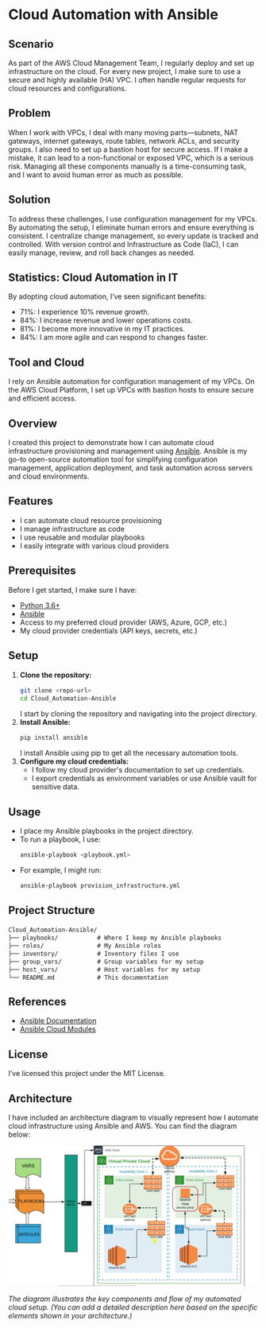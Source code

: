 # Cloud Automation with Ansible

## Scenario
As part of the AWS Cloud Management Team, I regularly deploy and set up infrastructure on the cloud. For every new project, I make sure to use a secure and highly available (HA) VPC. I often handle regular requests for cloud resources and configurations.

## Problem
When I work with VPCs, I deal with many moving parts—subnets, NAT gateways, internet gateways, route tables, network ACLs, and security groups. I also need to set up a bastion host for secure access. If I make a mistake, it can lead to a non-functional or exposed VPC, which is a serious risk. Managing all these components manually is a time-consuming task, and I want to avoid human error as much as possible.

## Solution
To address these challenges, I use configuration management for my VPCs. By automating the setup, I eliminate human errors and ensure everything is consistent. I centralize change management, so every update is tracked and controlled. With version control and Infrastructure as Code (IaC), I can easily manage, review, and roll back changes as needed.

## Statistics: Cloud Automation in IT
By adopting cloud automation, I’ve seen significant benefits:
- 71%: I experience 10% revenue growth.
- 84%: I increase revenue and lower operations costs.
- 81%: I become more innovative in my IT practices.
- 84%: I am more agile and can respond to changes faster.

## Tool and Cloud
I rely on Ansible automation for configuration management of my VPCs. On the AWS Cloud Platform, I set up VPCs with bastion hosts to ensure secure and efficient access.

## Overview
I created this project to demonstrate how I can automate cloud infrastructure provisioning and management using [Ansible](https://www.ansible.com/). Ansible is my go-to open-source automation tool for simplifying configuration management, application deployment, and task automation across servers and cloud environments.

## Features
- I can automate cloud resource provisioning
- I manage infrastructure as code
- I use reusable and modular playbooks
- I easily integrate with various cloud providers

## Prerequisites
Before I get started, I make sure I have:
- [Python 3.6+](https://www.python.org/downloads/)
- [Ansible](https://docs.ansible.com/ansible/latest/installation_guide/intro_installation.html)
- Access to my preferred cloud provider (AWS, Azure, GCP, etc.)
- My cloud provider credentials (API keys, secrets, etc.)

## Setup
1. **Clone the repository:**
   ```bash
   git clone <repo-url>
   cd Cloud_Automation-Ansible
   ```
   I start by cloning the repository and navigating into the project directory.
2. **Install Ansible:**
   ```bash
   pip install ansible
   ```
   I install Ansible using pip to get all the necessary automation tools.
3. **Configure my cloud credentials:**
   - I follow my cloud provider's documentation to set up credentials.
   - I export credentials as environment variables or use Ansible vault for sensitive data.

## Usage
- I place my Ansible playbooks in the project directory.
- To run a playbook, I use:
  ```bash
  ansible-playbook <playbook.yml>
  ```
- For example, I might run:
  ```bash
  ansible-playbook provision_infrastructure.yml
  ```

## Project Structure
```
Cloud_Automation-Ansible/
├── playbooks/           # Where I keep my Ansible playbooks
├── roles/               # My Ansible roles
├── inventory/           # Inventory files I use
├── group_vars/          # Group variables for my setup
├── host_vars/           # Host variables for my setup
└── README.md            # This documentation
```

## References
- [Ansible Documentation](https://docs.ansible.com/)
- [Ansible Cloud Modules](https://docs.ansible.com/ansible/latest/collections/amazon/aws/)

## License
I’ve licensed this project under the MIT License. 

## Architecture

I have included an architecture diagram to visually represent how I automate cloud infrastructure using Ansible and AWS. You can find the diagram below:

![Cloud Automation Architecture](architecture.png)

*The diagram illustrates the key components and flow of my automated cloud setup. (You can add a detailed description here based on the specific elements shown in your architecture.)* 